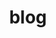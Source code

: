 ---
title: blog
body_classes: header-image fullwidth

content:
    items:
       '@taxonomy':
         category: [fr]
    order:
        by: date
        dir: desc
    limit: 25
    pagination: true

feed:
    description: Description d'un feed de Blog
    lang: fr-FR
    limit: 10
    length: 500
pagination: true
blog_image: false
---